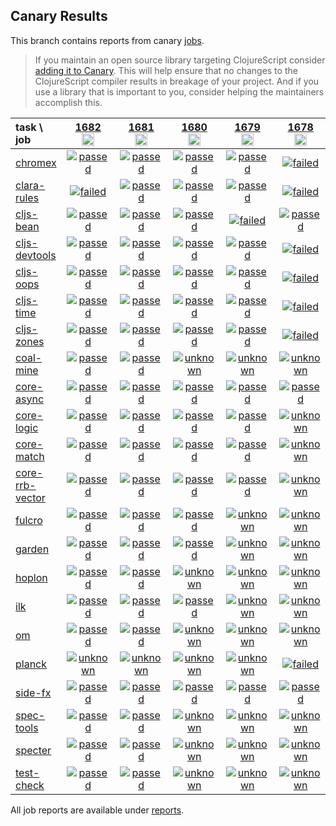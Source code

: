 ## Canary Results

This branch contains reports from canary [jobs](https://github.com/cljs-oss/canary/tree/jobs).

> If you maintain an open source library targeting ClojureScript consider [adding it to Canary](https://github.com/cljs-oss/canary/tree/master#how-to-participate). This will help ensure that no changes to the ClojureScript compiler results in breakage of your project. And if you use a library that is important to you, consider helping the maintainers accomplish this.

[//]: # (begin_overview_table)

| task \ job | <a href="reports/2021/02/07/job-001682-1.10.834-496cbc29" title="job #1682&#xA;&#xA;job&#xA;&#xA;requested by BinaryAge Bot (@babot) on 2021-02-07T11:07:35Z">1682<br/><img width=20 height=20 src="https://avatars.githubusercontent.com/u/1476765?v=4&s=60"></a> | <a href="reports/2021/02/06/job-001681-1.10.834-496cbc29" title="job #1681&#xA;&#xA;job&#xA;&#xA;requested by BinaryAge Bot (@babot) on 2021-02-06T11:07:35Z">1681<br/><img width=20 height=20 src="https://avatars.githubusercontent.com/u/1476765?v=4&s=60"></a> | <a href="reports/2021/02/05/job-001680-1.10.834-496cbc29" title="job #1680&#xA;&#xA;job&#xA;&#xA;requested by BinaryAge Bot (@babot) on 2021-02-05T11:07:32Z">1680<br/><img width=20 height=20 src="https://avatars.githubusercontent.com/u/1476765?v=4&s=60"></a> | <a href="reports/2021/02/04/job-001679-1.10.834-496cbc29" title="job #1679&#xA;&#xA;job&#xA;&#xA;requested by BinaryAge Bot (@babot) on 2021-02-04T11:07:31Z">1679<br/><img width=20 height=20 src="https://avatars.githubusercontent.com/u/1476765?v=4&s=60"></a> | <a href="reports/2021/02/02/job-001678-1.10.834-496cbc29" title="job #1678&#xA;&#xA;job&#xA;&#xA;requested by BinaryAge Bot (@babot) on 2021-02-02T11:10:15Z">1678<br/><img width=20 height=20 src="https://avatars.githubusercontent.com/u/1476765?v=4&s=60"></a> | <a href="reports/2021/02/01/job-001677-1.10.834-496cbc29" title="job #1677&#xA;&#xA;job&#xA;&#xA;requested by BinaryAge Bot (@babot) on 2021-02-01T11:10:19Z">1677<br/><img width=20 height=20 src="https://avatars.githubusercontent.com/u/1476765?v=4&s=60"></a> | <a href="reports/2021/01/31/job-001676-1.10.834-496cbc29" title="job #1676&#xA;&#xA;job&#xA;&#xA;requested by BinaryAge Bot (@babot) on 2021-01-31T11:09:46Z">1676<br/><img width=20 height=20 src="https://avatars.githubusercontent.com/u/1476765?v=4&s=60"></a> | <a href="reports/2021/01/30/job-001675-1.10.834-496cbc29" title="job #1675&#xA;&#xA;job&#xA;&#xA;requested by BinaryAge Bot (@babot) on 2021-01-30T11:09:50Z">1675<br/><img width=20 height=20 src="https://avatars.githubusercontent.com/u/1476765?v=4&s=60"></a> | <a href="reports/2021/01/29/job-001674-1.10.834-496cbc29" title="job #1674&#xA;&#xA;job&#xA;&#xA;requested by BinaryAge Bot (@babot) on 2021-01-29T11:10:49Z">1674<br/><img width=20 height=20 src="https://avatars.githubusercontent.com/u/1476765?v=4&s=60"></a> | <a href="reports/2021/01/28/job-001673-1.10.834-496cbc29" title="job #1673&#xA;&#xA;job&#xA;&#xA;requested by BinaryAge Bot (@babot) on 2021-01-28T11:11:18Z">1673<br/><img width=20 height=20 src="https://avatars.githubusercontent.com/u/1476765?v=4&s=60"></a> |
| :--- | :---: | :---: | :---: | :---: | :---: | :---: | :---: | :---: | :---: | :---: |
| [chromex](https://github.com/binaryage/chromex) | <a href="reports/2021/02/07/job-001682-1.10.834-496cbc29#-chromex"><img title="passed" src="http://box.binaryage.com/s-passed.svg"><a> | <a href="reports/2021/02/06/job-001681-1.10.834-496cbc29#-chromex"><img title="passed" src="http://box.binaryage.com/s-passed.svg"><a> | <a href="reports/2021/02/05/job-001680-1.10.834-496cbc29#-chromex"><img title="passed" src="http://box.binaryage.com/s-passed.svg"><a> | <a href="reports/2021/02/04/job-001679-1.10.834-496cbc29#-chromex"><img title="passed" src="http://box.binaryage.com/s-passed.svg"><a> | <a href="reports/2021/02/02/job-001678-1.10.834-496cbc29#-chromex"><img title="failed" src="http://box.binaryage.com/s-failed.svg"><a> | <a href="reports/2021/02/01/job-001677-1.10.834-496cbc29#-chromex"><img title="unknown" src="http://box.binaryage.com/s-unknown.svg"><a> | <a href="reports/2021/01/31/job-001676-1.10.834-496cbc29#-chromex"><img title="passed" src="http://box.binaryage.com/s-passed.svg"><a> | <a href="reports/2021/01/30/job-001675-1.10.834-496cbc29#-chromex"><img title="unknown" src="http://box.binaryage.com/s-unknown.svg"><a> | <a href="reports/2021/01/29/job-001674-1.10.834-496cbc29#-chromex"><img title="unknown" src="http://box.binaryage.com/s-unknown.svg"><a> | <a href="reports/2021/01/28/job-001673-1.10.834-496cbc29#-chromex"><img title="unknown" src="http://box.binaryage.com/s-unknown.svg"><a> |
| [clara-rules](https://github.com/cerner/clara-rules) | <a href="reports/2021/02/07/job-001682-1.10.834-496cbc29#-clara-rules"><img title="failed" src="http://box.binaryage.com/s-failed.svg"><a> | <a href="reports/2021/02/06/job-001681-1.10.834-496cbc29#-clara-rules"><img title="passed" src="http://box.binaryage.com/s-passed.svg"><a> | <a href="reports/2021/02/05/job-001680-1.10.834-496cbc29#-clara-rules"><img title="passed" src="http://box.binaryage.com/s-passed.svg"><a> | <a href="reports/2021/02/04/job-001679-1.10.834-496cbc29#-clara-rules"><img title="passed" src="http://box.binaryage.com/s-passed.svg"><a> | <a href="reports/2021/02/02/job-001678-1.10.834-496cbc29#-clara-rules"><img title="failed" src="http://box.binaryage.com/s-failed.svg"><a> | <a href="reports/2021/02/01/job-001677-1.10.834-496cbc29#-clara-rules"><img title="unknown" src="http://box.binaryage.com/s-unknown.svg"><a> | <a href="reports/2021/01/31/job-001676-1.10.834-496cbc29#-clara-rules"><img title="passed" src="http://box.binaryage.com/s-passed.svg"><a> | <a href="reports/2021/01/30/job-001675-1.10.834-496cbc29#-clara-rules"><img title="unknown" src="http://box.binaryage.com/s-unknown.svg"><a> | <a href="reports/2021/01/29/job-001674-1.10.834-496cbc29#-clara-rules"><img title="unknown" src="http://box.binaryage.com/s-unknown.svg"><a> | <a href="reports/2021/01/28/job-001673-1.10.834-496cbc29#-clara-rules"><img title="unknown" src="http://box.binaryage.com/s-unknown.svg"><a> |
| [cljs-bean](https://github.com/mfikes/cljs-bean) | <a href="reports/2021/02/07/job-001682-1.10.834-496cbc29#-cljs-bean"><img title="passed" src="http://box.binaryage.com/s-passed.svg"><a> | <a href="reports/2021/02/06/job-001681-1.10.834-496cbc29#-cljs-bean"><img title="passed" src="http://box.binaryage.com/s-passed.svg"><a> | <a href="reports/2021/02/05/job-001680-1.10.834-496cbc29#-cljs-bean"><img title="passed" src="http://box.binaryage.com/s-passed.svg"><a> | <a href="reports/2021/02/04/job-001679-1.10.834-496cbc29#-cljs-bean"><img title="failed" src="http://box.binaryage.com/s-failed.svg"><a> | <a href="reports/2021/02/02/job-001678-1.10.834-496cbc29#-cljs-bean"><img title="passed" src="http://box.binaryage.com/s-passed.svg"><a> | <a href="reports/2021/02/01/job-001677-1.10.834-496cbc29#-cljs-bean"><img title="unknown" src="http://box.binaryage.com/s-unknown.svg"><a> | <a href="reports/2021/01/31/job-001676-1.10.834-496cbc29#-cljs-bean"><img title="passed" src="http://box.binaryage.com/s-passed.svg"><a> | <a href="reports/2021/01/30/job-001675-1.10.834-496cbc29#-cljs-bean"><img title="unknown" src="http://box.binaryage.com/s-unknown.svg"><a> | <a href="reports/2021/01/29/job-001674-1.10.834-496cbc29#-cljs-bean"><img title="unknown" src="http://box.binaryage.com/s-unknown.svg"><a> | <a href="reports/2021/01/28/job-001673-1.10.834-496cbc29#-cljs-bean"><img title="unknown" src="http://box.binaryage.com/s-unknown.svg"><a> |
| [cljs-devtools](https://github.com/binaryage/cljs-devtools) | <a href="reports/2021/02/07/job-001682-1.10.834-496cbc29#-cljs-devtools"><img title="passed" src="http://box.binaryage.com/s-passed.svg"><a> | <a href="reports/2021/02/06/job-001681-1.10.834-496cbc29#-cljs-devtools"><img title="passed" src="http://box.binaryage.com/s-passed.svg"><a> | <a href="reports/2021/02/05/job-001680-1.10.834-496cbc29#-cljs-devtools"><img title="passed" src="http://box.binaryage.com/s-passed.svg"><a> | <a href="reports/2021/02/04/job-001679-1.10.834-496cbc29#-cljs-devtools"><img title="passed" src="http://box.binaryage.com/s-passed.svg"><a> | <a href="reports/2021/02/02/job-001678-1.10.834-496cbc29#-cljs-devtools"><img title="failed" src="http://box.binaryage.com/s-failed.svg"><a> | <a href="reports/2021/02/01/job-001677-1.10.834-496cbc29#-cljs-devtools"><img title="unknown" src="http://box.binaryage.com/s-unknown.svg"><a> | <a href="reports/2021/01/31/job-001676-1.10.834-496cbc29#-cljs-devtools"><img title="passed" src="http://box.binaryage.com/s-passed.svg"><a> | <a href="reports/2021/01/30/job-001675-1.10.834-496cbc29#-cljs-devtools"><img title="unknown" src="http://box.binaryage.com/s-unknown.svg"><a> | <a href="reports/2021/01/29/job-001674-1.10.834-496cbc29#-cljs-devtools"><img title="unknown" src="http://box.binaryage.com/s-unknown.svg"><a> | <a href="reports/2021/01/28/job-001673-1.10.834-496cbc29#-cljs-devtools"><img title="unknown" src="http://box.binaryage.com/s-unknown.svg"><a> |
| [cljs-oops](https://github.com/binaryage/cljs-oops) | <a href="reports/2021/02/07/job-001682-1.10.834-496cbc29#-cljs-oops"><img title="passed" src="http://box.binaryage.com/s-passed.svg"><a> | <a href="reports/2021/02/06/job-001681-1.10.834-496cbc29#-cljs-oops"><img title="passed" src="http://box.binaryage.com/s-passed.svg"><a> | <a href="reports/2021/02/05/job-001680-1.10.834-496cbc29#-cljs-oops"><img title="passed" src="http://box.binaryage.com/s-passed.svg"><a> | <a href="reports/2021/02/04/job-001679-1.10.834-496cbc29#-cljs-oops"><img title="passed" src="http://box.binaryage.com/s-passed.svg"><a> | <a href="reports/2021/02/02/job-001678-1.10.834-496cbc29#-cljs-oops"><img title="failed" src="http://box.binaryage.com/s-failed.svg"><a> | <a href="reports/2021/02/01/job-001677-1.10.834-496cbc29#-cljs-oops"><img title="unknown" src="http://box.binaryage.com/s-unknown.svg"><a> | <a href="reports/2021/01/31/job-001676-1.10.834-496cbc29#-cljs-oops"><img title="passed" src="http://box.binaryage.com/s-passed.svg"><a> | <a href="reports/2021/01/30/job-001675-1.10.834-496cbc29#-cljs-oops"><img title="unknown" src="http://box.binaryage.com/s-unknown.svg"><a> | <a href="reports/2021/01/29/job-001674-1.10.834-496cbc29#-cljs-oops"><img title="unknown" src="http://box.binaryage.com/s-unknown.svg"><a> | <a href="reports/2021/01/28/job-001673-1.10.834-496cbc29#-cljs-oops"><img title="unknown" src="http://box.binaryage.com/s-unknown.svg"><a> |
| [cljs-time](https://github.com/andrewmcveigh/cljs-time) | <a href="reports/2021/02/07/job-001682-1.10.834-496cbc29#-cljs-time"><img title="passed" src="http://box.binaryage.com/s-passed.svg"><a> | <a href="reports/2021/02/06/job-001681-1.10.834-496cbc29#-cljs-time"><img title="passed" src="http://box.binaryage.com/s-passed.svg"><a> | <a href="reports/2021/02/05/job-001680-1.10.834-496cbc29#-cljs-time"><img title="passed" src="http://box.binaryage.com/s-passed.svg"><a> | <a href="reports/2021/02/04/job-001679-1.10.834-496cbc29#-cljs-time"><img title="passed" src="http://box.binaryage.com/s-passed.svg"><a> | <a href="reports/2021/02/02/job-001678-1.10.834-496cbc29#-cljs-time"><img title="failed" src="http://box.binaryage.com/s-failed.svg"><a> | <a href="reports/2021/02/01/job-001677-1.10.834-496cbc29#-cljs-time"><img title="unknown" src="http://box.binaryage.com/s-unknown.svg"><a> | <a href="reports/2021/01/31/job-001676-1.10.834-496cbc29#-cljs-time"><img title="passed" src="http://box.binaryage.com/s-passed.svg"><a> | <a href="reports/2021/01/30/job-001675-1.10.834-496cbc29#-cljs-time"><img title="unknown" src="http://box.binaryage.com/s-unknown.svg"><a> | <a href="reports/2021/01/29/job-001674-1.10.834-496cbc29#-cljs-time"><img title="unknown" src="http://box.binaryage.com/s-unknown.svg"><a> | <a href="reports/2021/01/28/job-001673-1.10.834-496cbc29#-cljs-time"><img title="unknown" src="http://box.binaryage.com/s-unknown.svg"><a> |
| [cljs-zones](https://github.com/binaryage/cljs-zones) | <a href="reports/2021/02/07/job-001682-1.10.834-496cbc29#-cljs-zones"><img title="passed" src="http://box.binaryage.com/s-passed.svg"><a> | <a href="reports/2021/02/06/job-001681-1.10.834-496cbc29#-cljs-zones"><img title="passed" src="http://box.binaryage.com/s-passed.svg"><a> | <a href="reports/2021/02/05/job-001680-1.10.834-496cbc29#-cljs-zones"><img title="passed" src="http://box.binaryage.com/s-passed.svg"><a> | <a href="reports/2021/02/04/job-001679-1.10.834-496cbc29#-cljs-zones"><img title="passed" src="http://box.binaryage.com/s-passed.svg"><a> | <a href="reports/2021/02/02/job-001678-1.10.834-496cbc29#-cljs-zones"><img title="failed" src="http://box.binaryage.com/s-failed.svg"><a> | <a href="reports/2021/02/01/job-001677-1.10.834-496cbc29#-cljs-zones"><img title="unknown" src="http://box.binaryage.com/s-unknown.svg"><a> | <a href="reports/2021/01/31/job-001676-1.10.834-496cbc29#-cljs-zones"><img title="passed" src="http://box.binaryage.com/s-passed.svg"><a> | <a href="reports/2021/01/30/job-001675-1.10.834-496cbc29#-cljs-zones"><img title="unknown" src="http://box.binaryage.com/s-unknown.svg"><a> | <a href="reports/2021/01/29/job-001674-1.10.834-496cbc29#-cljs-zones"><img title="unknown" src="http://box.binaryage.com/s-unknown.svg"><a> | <a href="reports/2021/01/28/job-001673-1.10.834-496cbc29#-cljs-zones"><img title="unknown" src="http://box.binaryage.com/s-unknown.svg"><a> |
| [coal-mine](https://github.com/mfikes/coal-mine) | <a href="reports/2021/02/07/job-001682-1.10.834-496cbc29#-coal-mine"><img title="passed" src="http://box.binaryage.com/s-passed.svg"><a> | <a href="reports/2021/02/06/job-001681-1.10.834-496cbc29#-coal-mine"><img title="passed" src="http://box.binaryage.com/s-passed.svg"><a> | <a href="reports/2021/02/05/job-001680-1.10.834-496cbc29#-coal-mine"><img title="unknown" src="http://box.binaryage.com/s-unknown.svg"><a> | <a href="reports/2021/02/04/job-001679-1.10.834-496cbc29#-coal-mine"><img title="unknown" src="http://box.binaryage.com/s-unknown.svg"><a> | <a href="reports/2021/02/02/job-001678-1.10.834-496cbc29#-coal-mine"><img title="unknown" src="http://box.binaryage.com/s-unknown.svg"><a> | <a href="reports/2021/02/01/job-001677-1.10.834-496cbc29#-coal-mine"><img title="unknown" src="http://box.binaryage.com/s-unknown.svg"><a> | <a href="reports/2021/01/31/job-001676-1.10.834-496cbc29#-coal-mine"><img title="unknown" src="http://box.binaryage.com/s-unknown.svg"><a> | <a href="reports/2021/01/30/job-001675-1.10.834-496cbc29#-coal-mine"><img title="unknown" src="http://box.binaryage.com/s-unknown.svg"><a> | <a href="reports/2021/01/29/job-001674-1.10.834-496cbc29#-coal-mine"><img title="unknown" src="http://box.binaryage.com/s-unknown.svg"><a> | <a href="reports/2021/01/28/job-001673-1.10.834-496cbc29#-coal-mine"><img title="unknown" src="http://box.binaryage.com/s-unknown.svg"><a> |
| [core-async](https://github.com/clojure/core.async) | <a href="reports/2021/02/07/job-001682-1.10.834-496cbc29#-core-async"><img title="passed" src="http://box.binaryage.com/s-passed.svg"><a> | <a href="reports/2021/02/06/job-001681-1.10.834-496cbc29#-core-async"><img title="passed" src="http://box.binaryage.com/s-passed.svg"><a> | <a href="reports/2021/02/05/job-001680-1.10.834-496cbc29#-core-async"><img title="passed" src="http://box.binaryage.com/s-passed.svg"><a> | <a href="reports/2021/02/04/job-001679-1.10.834-496cbc29#-core-async"><img title="passed" src="http://box.binaryage.com/s-passed.svg"><a> | <a href="reports/2021/02/02/job-001678-1.10.834-496cbc29#-core-async"><img title="passed" src="http://box.binaryage.com/s-passed.svg"><a> | <a href="reports/2021/02/01/job-001677-1.10.834-496cbc29#-core-async"><img title="unknown" src="http://box.binaryage.com/s-unknown.svg"><a> | <a href="reports/2021/01/31/job-001676-1.10.834-496cbc29#-core-async"><img title="passed" src="http://box.binaryage.com/s-passed.svg"><a> | <a href="reports/2021/01/30/job-001675-1.10.834-496cbc29#-core-async"><img title="unknown" src="http://box.binaryage.com/s-unknown.svg"><a> | <a href="reports/2021/01/29/job-001674-1.10.834-496cbc29#-core-async"><img title="unknown" src="http://box.binaryage.com/s-unknown.svg"><a> | <a href="reports/2021/01/28/job-001673-1.10.834-496cbc29#-core-async"><img title="unknown" src="http://box.binaryage.com/s-unknown.svg"><a> |
| [core-logic](https://github.com/clojure/core.logic) | <a href="reports/2021/02/07/job-001682-1.10.834-496cbc29#-core-logic"><img title="passed" src="http://box.binaryage.com/s-passed.svg"><a> | <a href="reports/2021/02/06/job-001681-1.10.834-496cbc29#-core-logic"><img title="passed" src="http://box.binaryage.com/s-passed.svg"><a> | <a href="reports/2021/02/05/job-001680-1.10.834-496cbc29#-core-logic"><img title="passed" src="http://box.binaryage.com/s-passed.svg"><a> | <a href="reports/2021/02/04/job-001679-1.10.834-496cbc29#-core-logic"><img title="passed" src="http://box.binaryage.com/s-passed.svg"><a> | <a href="reports/2021/02/02/job-001678-1.10.834-496cbc29#-core-logic"><img title="unknown" src="http://box.binaryage.com/s-unknown.svg"><a> | <a href="reports/2021/02/01/job-001677-1.10.834-496cbc29#-core-logic"><img title="unknown" src="http://box.binaryage.com/s-unknown.svg"><a> | <a href="reports/2021/01/31/job-001676-1.10.834-496cbc29#-core-logic"><img title="passed" src="http://box.binaryage.com/s-passed.svg"><a> | <a href="reports/2021/01/30/job-001675-1.10.834-496cbc29#-core-logic"><img title="unknown" src="http://box.binaryage.com/s-unknown.svg"><a> | <a href="reports/2021/01/29/job-001674-1.10.834-496cbc29#-core-logic"><img title="unknown" src="http://box.binaryage.com/s-unknown.svg"><a> | <a href="reports/2021/01/28/job-001673-1.10.834-496cbc29#-core-logic"><img title="unknown" src="http://box.binaryage.com/s-unknown.svg"><a> |
| [core-match](https://github.com/clojure/core.match) | <a href="reports/2021/02/07/job-001682-1.10.834-496cbc29#-core-match"><img title="passed" src="http://box.binaryage.com/s-passed.svg"><a> | <a href="reports/2021/02/06/job-001681-1.10.834-496cbc29#-core-match"><img title="passed" src="http://box.binaryage.com/s-passed.svg"><a> | <a href="reports/2021/02/05/job-001680-1.10.834-496cbc29#-core-match"><img title="passed" src="http://box.binaryage.com/s-passed.svg"><a> | <a href="reports/2021/02/04/job-001679-1.10.834-496cbc29#-core-match"><img title="passed" src="http://box.binaryage.com/s-passed.svg"><a> | <a href="reports/2021/02/02/job-001678-1.10.834-496cbc29#-core-match"><img title="unknown" src="http://box.binaryage.com/s-unknown.svg"><a> | <a href="reports/2021/02/01/job-001677-1.10.834-496cbc29#-core-match"><img title="unknown" src="http://box.binaryage.com/s-unknown.svg"><a> | <a href="reports/2021/01/31/job-001676-1.10.834-496cbc29#-core-match"><img title="passed" src="http://box.binaryage.com/s-passed.svg"><a> | <a href="reports/2021/01/30/job-001675-1.10.834-496cbc29#-core-match"><img title="unknown" src="http://box.binaryage.com/s-unknown.svg"><a> | <a href="reports/2021/01/29/job-001674-1.10.834-496cbc29#-core-match"><img title="unknown" src="http://box.binaryage.com/s-unknown.svg"><a> | <a href="reports/2021/01/28/job-001673-1.10.834-496cbc29#-core-match"><img title="unknown" src="http://box.binaryage.com/s-unknown.svg"><a> |
| [core-rrb-vector](https://github.com/clojure/core.rrb-vector) | <a href="reports/2021/02/07/job-001682-1.10.834-496cbc29#-core-rrb-vector"><img title="passed" src="http://box.binaryage.com/s-passed.svg"><a> | <a href="reports/2021/02/06/job-001681-1.10.834-496cbc29#-core-rrb-vector"><img title="passed" src="http://box.binaryage.com/s-passed.svg"><a> | <a href="reports/2021/02/05/job-001680-1.10.834-496cbc29#-core-rrb-vector"><img title="passed" src="http://box.binaryage.com/s-passed.svg"><a> | <a href="reports/2021/02/04/job-001679-1.10.834-496cbc29#-core-rrb-vector"><img title="passed" src="http://box.binaryage.com/s-passed.svg"><a> | <a href="reports/2021/02/02/job-001678-1.10.834-496cbc29#-core-rrb-vector"><img title="unknown" src="http://box.binaryage.com/s-unknown.svg"><a> | <a href="reports/2021/02/01/job-001677-1.10.834-496cbc29#-core-rrb-vector"><img title="unknown" src="http://box.binaryage.com/s-unknown.svg"><a> | <a href="reports/2021/01/31/job-001676-1.10.834-496cbc29#-core-rrb-vector"><img title="passed" src="http://box.binaryage.com/s-passed.svg"><a> | <a href="reports/2021/01/30/job-001675-1.10.834-496cbc29#-core-rrb-vector"><img title="unknown" src="http://box.binaryage.com/s-unknown.svg"><a> | <a href="reports/2021/01/29/job-001674-1.10.834-496cbc29#-core-rrb-vector"><img title="unknown" src="http://box.binaryage.com/s-unknown.svg"><a> | <a href="reports/2021/01/28/job-001673-1.10.834-496cbc29#-core-rrb-vector"><img title="unknown" src="http://box.binaryage.com/s-unknown.svg"><a> |
| [fulcro](https://github.com/fulcrologic/fulcro) | <a href="reports/2021/02/07/job-001682-1.10.834-496cbc29#-fulcro"><img title="passed" src="http://box.binaryage.com/s-passed.svg"><a> | <a href="reports/2021/02/06/job-001681-1.10.834-496cbc29#-fulcro"><img title="passed" src="http://box.binaryage.com/s-passed.svg"><a> | <a href="reports/2021/02/05/job-001680-1.10.834-496cbc29#-fulcro"><img title="passed" src="http://box.binaryage.com/s-passed.svg"><a> | <a href="reports/2021/02/04/job-001679-1.10.834-496cbc29#-fulcro"><img title="unknown" src="http://box.binaryage.com/s-unknown.svg"><a> | <a href="reports/2021/02/02/job-001678-1.10.834-496cbc29#-fulcro"><img title="unknown" src="http://box.binaryage.com/s-unknown.svg"><a> | <a href="reports/2021/02/01/job-001677-1.10.834-496cbc29#-fulcro"><img title="unknown" src="http://box.binaryage.com/s-unknown.svg"><a> | <a href="reports/2021/01/31/job-001676-1.10.834-496cbc29#-fulcro"><img title="unknown" src="http://box.binaryage.com/s-unknown.svg"><a> | <a href="reports/2021/01/30/job-001675-1.10.834-496cbc29#-fulcro"><img title="unknown" src="http://box.binaryage.com/s-unknown.svg"><a> | <a href="reports/2021/01/29/job-001674-1.10.834-496cbc29#-fulcro"><img title="unknown" src="http://box.binaryage.com/s-unknown.svg"><a> | <a href="reports/2021/01/28/job-001673-1.10.834-496cbc29#-fulcro"><img title="unknown" src="http://box.binaryage.com/s-unknown.svg"><a> |
| [garden](https://github.com/noprompt/garden) | <a href="reports/2021/02/07/job-001682-1.10.834-496cbc29#-garden"><img title="passed" src="http://box.binaryage.com/s-passed.svg"><a> | <a href="reports/2021/02/06/job-001681-1.10.834-496cbc29#-garden"><img title="passed" src="http://box.binaryage.com/s-passed.svg"><a> | <a href="reports/2021/02/05/job-001680-1.10.834-496cbc29#-garden"><img title="passed" src="http://box.binaryage.com/s-passed.svg"><a> | <a href="reports/2021/02/04/job-001679-1.10.834-496cbc29#-garden"><img title="unknown" src="http://box.binaryage.com/s-unknown.svg"><a> | <a href="reports/2021/02/02/job-001678-1.10.834-496cbc29#-garden"><img title="unknown" src="http://box.binaryage.com/s-unknown.svg"><a> | <a href="reports/2021/02/01/job-001677-1.10.834-496cbc29#-garden"><img title="unknown" src="http://box.binaryage.com/s-unknown.svg"><a> | <a href="reports/2021/01/31/job-001676-1.10.834-496cbc29#-garden"><img title="unknown" src="http://box.binaryage.com/s-unknown.svg"><a> | <a href="reports/2021/01/30/job-001675-1.10.834-496cbc29#-garden"><img title="unknown" src="http://box.binaryage.com/s-unknown.svg"><a> | <a href="reports/2021/01/29/job-001674-1.10.834-496cbc29#-garden"><img title="unknown" src="http://box.binaryage.com/s-unknown.svg"><a> | <a href="reports/2021/01/28/job-001673-1.10.834-496cbc29#-garden"><img title="unknown" src="http://box.binaryage.com/s-unknown.svg"><a> |
| [hoplon](https://github.com/hoplon/hoplon) | <a href="reports/2021/02/07/job-001682-1.10.834-496cbc29#-hoplon"><img title="passed" src="http://box.binaryage.com/s-passed.svg"><a> | <a href="reports/2021/02/06/job-001681-1.10.834-496cbc29#-hoplon"><img title="passed" src="http://box.binaryage.com/s-passed.svg"><a> | <a href="reports/2021/02/05/job-001680-1.10.834-496cbc29#-hoplon"><img title="unknown" src="http://box.binaryage.com/s-unknown.svg"><a> | <a href="reports/2021/02/04/job-001679-1.10.834-496cbc29#-hoplon"><img title="unknown" src="http://box.binaryage.com/s-unknown.svg"><a> | <a href="reports/2021/02/02/job-001678-1.10.834-496cbc29#-hoplon"><img title="unknown" src="http://box.binaryage.com/s-unknown.svg"><a> | <a href="reports/2021/02/01/job-001677-1.10.834-496cbc29#-hoplon"><img title="unknown" src="http://box.binaryage.com/s-unknown.svg"><a> | <a href="reports/2021/01/31/job-001676-1.10.834-496cbc29#-hoplon"><img title="unknown" src="http://box.binaryage.com/s-unknown.svg"><a> | <a href="reports/2021/01/30/job-001675-1.10.834-496cbc29#-hoplon"><img title="unknown" src="http://box.binaryage.com/s-unknown.svg"><a> | <a href="reports/2021/01/29/job-001674-1.10.834-496cbc29#-hoplon"><img title="unknown" src="http://box.binaryage.com/s-unknown.svg"><a> | <a href="reports/2021/01/28/job-001673-1.10.834-496cbc29#-hoplon"><img title="unknown" src="http://box.binaryage.com/s-unknown.svg"><a> |
| [ilk](https://github.com/mfikes/ilk) | <a href="reports/2021/02/07/job-001682-1.10.834-496cbc29#-ilk"><img title="passed" src="http://box.binaryage.com/s-passed.svg"><a> | <a href="reports/2021/02/06/job-001681-1.10.834-496cbc29#-ilk"><img title="passed" src="http://box.binaryage.com/s-passed.svg"><a> | <a href="reports/2021/02/05/job-001680-1.10.834-496cbc29#-ilk"><img title="passed" src="http://box.binaryage.com/s-passed.svg"><a> | <a href="reports/2021/02/04/job-001679-1.10.834-496cbc29#-ilk"><img title="unknown" src="http://box.binaryage.com/s-unknown.svg"><a> | <a href="reports/2021/02/02/job-001678-1.10.834-496cbc29#-ilk"><img title="unknown" src="http://box.binaryage.com/s-unknown.svg"><a> | <a href="reports/2021/02/01/job-001677-1.10.834-496cbc29#-ilk"><img title="unknown" src="http://box.binaryage.com/s-unknown.svg"><a> | <a href="reports/2021/01/31/job-001676-1.10.834-496cbc29#-ilk"><img title="unknown" src="http://box.binaryage.com/s-unknown.svg"><a> | <a href="reports/2021/01/30/job-001675-1.10.834-496cbc29#-ilk"><img title="unknown" src="http://box.binaryage.com/s-unknown.svg"><a> | <a href="reports/2021/01/29/job-001674-1.10.834-496cbc29#-ilk"><img title="unknown" src="http://box.binaryage.com/s-unknown.svg"><a> | <a href="reports/2021/01/28/job-001673-1.10.834-496cbc29#-ilk"><img title="unknown" src="http://box.binaryage.com/s-unknown.svg"><a> |
| [om](https://github.com/omcljs/om) | <a href="reports/2021/02/07/job-001682-1.10.834-496cbc29#-om"><img title="passed" src="http://box.binaryage.com/s-passed.svg"><a> | <a href="reports/2021/02/06/job-001681-1.10.834-496cbc29#-om"><img title="passed" src="http://box.binaryage.com/s-passed.svg"><a> | <a href="reports/2021/02/05/job-001680-1.10.834-496cbc29#-om"><img title="unknown" src="http://box.binaryage.com/s-unknown.svg"><a> | <a href="reports/2021/02/04/job-001679-1.10.834-496cbc29#-om"><img title="unknown" src="http://box.binaryage.com/s-unknown.svg"><a> | <a href="reports/2021/02/02/job-001678-1.10.834-496cbc29#-om"><img title="unknown" src="http://box.binaryage.com/s-unknown.svg"><a> | <a href="reports/2021/02/01/job-001677-1.10.834-496cbc29#-om"><img title="unknown" src="http://box.binaryage.com/s-unknown.svg"><a> | <a href="reports/2021/01/31/job-001676-1.10.834-496cbc29#-om"><img title="unknown" src="http://box.binaryage.com/s-unknown.svg"><a> | <a href="reports/2021/01/30/job-001675-1.10.834-496cbc29#-om"><img title="unknown" src="http://box.binaryage.com/s-unknown.svg"><a> | <a href="reports/2021/01/29/job-001674-1.10.834-496cbc29#-om"><img title="unknown" src="http://box.binaryage.com/s-unknown.svg"><a> | <a href="reports/2021/01/28/job-001673-1.10.834-496cbc29#-om"><img title="unknown" src="http://box.binaryage.com/s-unknown.svg"><a> |
| [planck](https://github.com/planck-repl/planck) | <a href="reports/2021/02/07/job-001682-1.10.834-496cbc29#-planck"><img title="unknown" src="http://box.binaryage.com/s-unknown.svg"><a> | <a href="reports/2021/02/06/job-001681-1.10.834-496cbc29#-planck"><img title="unknown" src="http://box.binaryage.com/s-unknown.svg"><a> | <a href="reports/2021/02/05/job-001680-1.10.834-496cbc29#-planck"><img title="unknown" src="http://box.binaryage.com/s-unknown.svg"><a> | <a href="reports/2021/02/04/job-001679-1.10.834-496cbc29#-planck"><img title="unknown" src="http://box.binaryage.com/s-unknown.svg"><a> | <a href="reports/2021/02/02/job-001678-1.10.834-496cbc29#-planck"><img title="failed" src="http://box.binaryage.com/s-failed.svg"><a> | <a href="reports/2021/02/01/job-001677-1.10.834-496cbc29#-planck"><img title="unknown" src="http://box.binaryage.com/s-unknown.svg"><a> | <a href="reports/2021/01/31/job-001676-1.10.834-496cbc29#-planck"><img title="unknown" src="http://box.binaryage.com/s-unknown.svg"><a> | <a href="reports/2021/01/30/job-001675-1.10.834-496cbc29#-planck"><img title="unknown" src="http://box.binaryage.com/s-unknown.svg"><a> | <a href="reports/2021/01/29/job-001674-1.10.834-496cbc29#-planck"><img title="unknown" src="http://box.binaryage.com/s-unknown.svg"><a> | <a href="reports/2021/01/28/job-001673-1.10.834-496cbc29#-planck"><img title="unknown" src="http://box.binaryage.com/s-unknown.svg"><a> |
| [side-fx](https://github.com/cljsrn/side-fx) | <a href="reports/2021/02/07/job-001682-1.10.834-496cbc29#-side-fx"><img title="passed" src="http://box.binaryage.com/s-passed.svg"><a> | <a href="reports/2021/02/06/job-001681-1.10.834-496cbc29#-side-fx"><img title="passed" src="http://box.binaryage.com/s-passed.svg"><a> | <a href="reports/2021/02/05/job-001680-1.10.834-496cbc29#-side-fx"><img title="passed" src="http://box.binaryage.com/s-passed.svg"><a> | <a href="reports/2021/02/04/job-001679-1.10.834-496cbc29#-side-fx"><img title="passed" src="http://box.binaryage.com/s-passed.svg"><a> | <a href="reports/2021/02/02/job-001678-1.10.834-496cbc29#-side-fx"><img title="passed" src="http://box.binaryage.com/s-passed.svg"><a> | <a href="reports/2021/02/01/job-001677-1.10.834-496cbc29#-side-fx"><img title="unknown" src="http://box.binaryage.com/s-unknown.svg"><a> | <a href="reports/2021/01/31/job-001676-1.10.834-496cbc29#-side-fx"><img title="passed" src="http://box.binaryage.com/s-passed.svg"><a> | <a href="reports/2021/01/30/job-001675-1.10.834-496cbc29#-side-fx"><img title="unknown" src="http://box.binaryage.com/s-unknown.svg"><a> | <a href="reports/2021/01/29/job-001674-1.10.834-496cbc29#-side-fx"><img title="unknown" src="http://box.binaryage.com/s-unknown.svg"><a> | <a href="reports/2021/01/28/job-001673-1.10.834-496cbc29#-side-fx"><img title="unknown" src="http://box.binaryage.com/s-unknown.svg"><a> |
| [spec-tools](https://github.com/metosin/spec-tools) | <a href="reports/2021/02/07/job-001682-1.10.834-496cbc29#-spec-tools"><img title="passed" src="http://box.binaryage.com/s-passed.svg"><a> | <a href="reports/2021/02/06/job-001681-1.10.834-496cbc29#-spec-tools"><img title="passed" src="http://box.binaryage.com/s-passed.svg"><a> | <a href="reports/2021/02/05/job-001680-1.10.834-496cbc29#-spec-tools"><img title="unknown" src="http://box.binaryage.com/s-unknown.svg"><a> | <a href="reports/2021/02/04/job-001679-1.10.834-496cbc29#-spec-tools"><img title="unknown" src="http://box.binaryage.com/s-unknown.svg"><a> | <a href="reports/2021/02/02/job-001678-1.10.834-496cbc29#-spec-tools"><img title="unknown" src="http://box.binaryage.com/s-unknown.svg"><a> | <a href="reports/2021/02/01/job-001677-1.10.834-496cbc29#-spec-tools"><img title="unknown" src="http://box.binaryage.com/s-unknown.svg"><a> | <a href="reports/2021/01/31/job-001676-1.10.834-496cbc29#-spec-tools"><img title="unknown" src="http://box.binaryage.com/s-unknown.svg"><a> | <a href="reports/2021/01/30/job-001675-1.10.834-496cbc29#-spec-tools"><img title="unknown" src="http://box.binaryage.com/s-unknown.svg"><a> | <a href="reports/2021/01/29/job-001674-1.10.834-496cbc29#-spec-tools"><img title="unknown" src="http://box.binaryage.com/s-unknown.svg"><a> | <a href="reports/2021/01/28/job-001673-1.10.834-496cbc29#-spec-tools"><img title="unknown" src="http://box.binaryage.com/s-unknown.svg"><a> |
| [specter](https://github.com/nathanmarz/specter) | <a href="reports/2021/02/07/job-001682-1.10.834-496cbc29#-specter"><img title="passed" src="http://box.binaryage.com/s-passed.svg"><a> | <a href="reports/2021/02/06/job-001681-1.10.834-496cbc29#-specter"><img title="passed" src="http://box.binaryage.com/s-passed.svg"><a> | <a href="reports/2021/02/05/job-001680-1.10.834-496cbc29#-specter"><img title="unknown" src="http://box.binaryage.com/s-unknown.svg"><a> | <a href="reports/2021/02/04/job-001679-1.10.834-496cbc29#-specter"><img title="unknown" src="http://box.binaryage.com/s-unknown.svg"><a> | <a href="reports/2021/02/02/job-001678-1.10.834-496cbc29#-specter"><img title="unknown" src="http://box.binaryage.com/s-unknown.svg"><a> | <a href="reports/2021/02/01/job-001677-1.10.834-496cbc29#-specter"><img title="unknown" src="http://box.binaryage.com/s-unknown.svg"><a> | <a href="reports/2021/01/31/job-001676-1.10.834-496cbc29#-specter"><img title="unknown" src="http://box.binaryage.com/s-unknown.svg"><a> | <a href="reports/2021/01/30/job-001675-1.10.834-496cbc29#-specter"><img title="unknown" src="http://box.binaryage.com/s-unknown.svg"><a> | <a href="reports/2021/01/29/job-001674-1.10.834-496cbc29#-specter"><img title="unknown" src="http://box.binaryage.com/s-unknown.svg"><a> | <a href="reports/2021/01/28/job-001673-1.10.834-496cbc29#-specter"><img title="unknown" src="http://box.binaryage.com/s-unknown.svg"><a> |
| [test-check](https://github.com/clojure/test.check) | <a href="reports/2021/02/07/job-001682-1.10.834-496cbc29#-test-check"><img title="passed" src="http://box.binaryage.com/s-passed.svg"><a> | <a href="reports/2021/02/06/job-001681-1.10.834-496cbc29#-test-check"><img title="passed" src="http://box.binaryage.com/s-passed.svg"><a> | <a href="reports/2021/02/05/job-001680-1.10.834-496cbc29#-test-check"><img title="unknown" src="http://box.binaryage.com/s-unknown.svg"><a> | <a href="reports/2021/02/04/job-001679-1.10.834-496cbc29#-test-check"><img title="unknown" src="http://box.binaryage.com/s-unknown.svg"><a> | <a href="reports/2021/02/02/job-001678-1.10.834-496cbc29#-test-check"><img title="unknown" src="http://box.binaryage.com/s-unknown.svg"><a> | <a href="reports/2021/02/01/job-001677-1.10.834-496cbc29#-test-check"><img title="unknown" src="http://box.binaryage.com/s-unknown.svg"><a> | <a href="reports/2021/01/31/job-001676-1.10.834-496cbc29#-test-check"><img title="unknown" src="http://box.binaryage.com/s-unknown.svg"><a> | <a href="reports/2021/01/30/job-001675-1.10.834-496cbc29#-test-check"><img title="unknown" src="http://box.binaryage.com/s-unknown.svg"><a> | <a href="reports/2021/01/29/job-001674-1.10.834-496cbc29#-test-check"><img title="unknown" src="http://box.binaryage.com/s-unknown.svg"><a> | <a href="reports/2021/01/28/job-001673-1.10.834-496cbc29#-test-check"><img title="unknown" src="http://box.binaryage.com/s-unknown.svg"><a> |

[//]: # (end_overview_table)

All job reports are available under [reports](reports).
